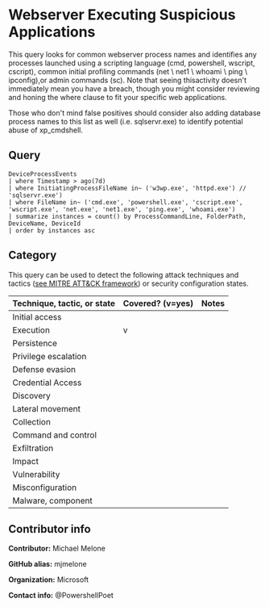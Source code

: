 # Webserver Executing Suspicious Applications

This query looks for common webserver process names and identifies any processes launched using a scripting language (cmd, powershell, wscript, cscript), common initial profiling commands (net \ net1 \ whoami \ ping \ ipconfig),or admin commands (sc).  Note that seeing thisactivity doesn't immediately mean you have a breach, though you might consider  reviewing and honing the where clause to fit your specific web applications.

Those who don't mind false positives should consider also adding database process names to this list as well (i.e. sqlservr.exe) to identify potential abuse of xp_cmdshell.

## Query

```
DeviceProcessEvents
| where Timestamp > ago(7d)
| where InitiatingProcessFileName in~ ('w3wp.exe', 'httpd.exe') // 'sqlservr.exe')
| where FileName in~ ('cmd.exe', 'powershell.exe', 'cscript.exe', 'wscript.exe', 'net.exe', 'net1.exe', 'ping.exe', 'whoami.exe')
| summarize instances = count() by ProcessCommandLine, FolderPath, DeviceName, DeviceId 
| order by instances asc
```
## Category

This query can be used to detect the following attack techniques and tactics ([see MITRE ATT&CK framework](https://attack.mitre.org/)) or security configuration states.

| Technique, tactic, or state | Covered? (v=yes) | Notes |
|------------------------|----------|-------|
| Initial access |  |  |
| Execution | v |  |
| Persistence |  |  | 
| Privilege escalation |  |  |
| Defense evasion |  |  | 
| Credential Access |  |  | 
| Discovery |  |  | 
| Lateral movement |  |  | 
| Collection |  |  | 
| Command and control |  |  | 
| Exfiltration |  |  | 
| Impact |  |  |
| Vulnerability |  |  |
| Misconfiguration |  |  |
| Malware, component |  |  |


## Contributor info

**Contributor:** Michael Melone

**GitHub alias:** mjmelone

**Organization:** Microsoft

**Contact info:** @PowershellPoet
